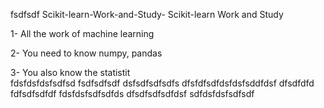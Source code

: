 fsdfsdf  Scikit-learn-Work-and-Study-
Scikit-learn Work and Study 

1- All the work of machine learning

2- You need to know numpy, pandas
        
3- You also know the statistit                                             
fdsfdsfdsfsdfsd
fsdfsdfsdf
dsfsdfsdfsdfs
dfsfdfsdfdsfdsfsddfdsf
dfsdfdfd
fdfsdfsdfdf
fdsfdsfsdfsdfds
dfsdfsdfsdfdsf
sdfdsfdsfsdfsdf
